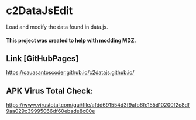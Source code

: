 # c2DataJsEdit
Load and modify the data found in data.js.

<h4>This project was created to help with modding MDZ.</h4>

## Link [GitHubPages]
<a>https://cauasantoscoder.github.io/c2datajs.github.io/</a>

## APK Virus Total Check: 
<a>https://www.virustotal.com/gui/file/afdd691554d3f9afb6fc155d10200f2c8df9aa029c39995066df60ebade8c00e</a>
